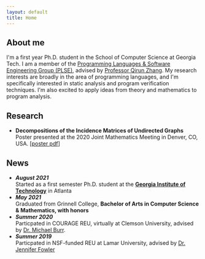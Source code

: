 ```yaml
---
layout: default
title: Home
---
```

## About me
I'm a first year Ph.D. student in the School of Computer Science at Georgia Tech. I am a member of the [Programming Languages & Software Engineering Group (PLSE)](https://www.scs.gatech.edu/content/programming-languages-software-engineering), advised by [Professor Qirun Zhang](https://www.cc.gatech.edu/~qzhang414/). My research interests are broadly in the area of programming languages, and I'm specifically interested in static analysis and program verification techniques. I'm also excited to apply ideas from theory and mathematics to program analysis.

## Research
+ **Decompositions of the Incidence Matrices of Undirected Graphs** Poster presented at the 2020 Joint Mathematics Meeting in Denver, CO, USA. \[[poster pdf](\images\JMM_Poster.pdf)\]

## News
+ _**August 2021**_ <br> Started as a first semester Ph.D. student at the **[Georgia Institute of Technology](https://www.gatech.edu/)** in Atlanta
+ _**May 2021**_ <br> Graduated from Grinnell College, **Bachelor of Arts in Computer Science & Mathematics, with honors**
+ _**Summer 2020**_ <br> Particpated in COURAGE REU, virtually at Clemson University, advised by [Dr. Michael Burr](https://cecas.clemson.edu/~burr2/).
+ _**Summer 2019**_ <br> Particpated in NSF-funded REU at Lamar University, advised by [Dr. Jennifer Fowler](https://www.lamar.edu/arts-sciences/mathematics/faculty/jennifer-daniel.html)


